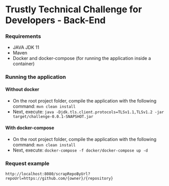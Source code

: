 # Trustly Technical Challenge for Developers - Back-End

### Requirements

- JAVA JDK 11
- Maven
- Docker and docker-compose (for running the application inside a container)

### Running the application

#### Without docker

- On the root project folder, compile the application with the following command: `mvn clean install`
- Next, execute: `java -Djdk.tls.client.protocols=TLSv1.1,TLSv1.2 -jar target/challenge-0.0.1-SNAPSHOT.jar`

#### With docker-compose

- On the root project folder, compile the application with the following command: `mvn clean install`
- Next, execute: `docker-compose -f docker/docker-compose up -d`

### Request example

`http://localhost:8080/scrapRepoByUrl?repoUrl=https://github.com/{owner}/{repository}`
